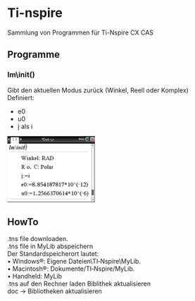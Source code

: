 # Ti-nspire
Sammlung von Programmen für Ti-Nspire CX CAS

## Programme
### lm\init()
Gibt den aktuellen Modus zurück (Winkel, Reell oder Komplex)  
Definiert:
- e0  
- u0  
- j als i  
  
<img src="https://github.com/LMazzole/tinspire/blob/master/images/init.PNG?raw=true" height=150 />  

## HowTo
.tns file downloaden.  
.tns file in MyLib abspeichern  
Der Standardspeicherort lautet:  
•	Windows®: Eigene Dateien\TI‑Nspire\MyLib.  
•	Macintosh®: Dokumente/TI‑Nspire/MyLib.  
•	Handheld: MyLib  
.tns auf den Rechner laden
Biblithek aktualisieren  
    doc -> Bibliotheken aktualisieren


